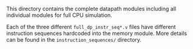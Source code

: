 This directory contains the complete datapath modules including all individual modules for full CPU simulation.

Each of the three different `full_dp_instr_seq*.v` files have different instruction sequences hardcoded into the memory module. More details can be found in the `instruction_sequences/` directory.

